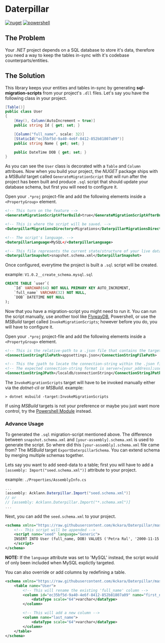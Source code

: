 # Daterpillar 

[![nuget](https://img.shields.io/nuget/v/Acklann.Daterpillar.svg?maxAge=2592000?style=flat-square)](https://www.nuget.org/packages/Acklann.Daterpillar)
[![powershell](https://img.shields.io/powershellgallery/v/daterpillar.svg?style=flat)](https://www.powershellgallery.com/packages/Daterpillar)

## The Problem
Your *.NET* project depends on a SQL database to store it's data, therefore you need a way to keep the tables in-sync with it's codebase counterparts/entities.

## The Solution
This library keeps your entities and tables in-sync by generating **sql-migration-scripts** from your project's `.dll` files. Let's say you have the following class in your project.

```csharp
[Table()]
public class User
{
    [Key(), Column(AutoIncrement = true)]
    public string Id { get; set; }

    [Column("full_name", scale: 32)]
    [StaticId("ec35bf5d-9a40-4e6f-8412-852b81807a09")]
    public string Name { get; set; }

    public DateTime DOB { get; set; }
}
```

As you can see the `User` class is decorated with a `Table` and `Column` attribues. Now when you build your project, the *NUGET* package ships with a *MSBuild* target called `GenerateMigrationScript` that will run after the project has been built and produce `.sql` script that should update your database schema, but first you will need to configure it.

Open your `.*proj` project-file and add the following elements inside a `<PropertyGroup>` element.

```xml
<!-- This turn on the feature -->
<GenerateMigrationScriptAfterBuild>true</GenerateMigrationScriptAfterBuild>

<!-- This is where the script will be saved. -->
<DaterpillarMigrationsDirectory>Migrations</DaterpillarMigrationsDirectory>

<!-- The script's language. -->
<DaterpillarLanguage>MySQL</<DaterpillarLanguage>

<!-- This file represents the current state/structure of your live database. (Optional defaulats to 'snapshot.schema.xml') -->
<DaterpillarSnapshot>snapshot.schema.xml</DaterpillarSnapshot>
```

Once configured, everytime the project is built a `.sql` script will be created. 

example: `V1.0.2__create_schema.mysql.sql`
```sql
CREATE TABLE `user`(
    `Id` VARCHAR(64) NOT NULL PRIMARY KEY AUTO_INCREMENT,
    `full_name` VARCHAR(32) NOT NULL,
    `DOB` DATETIME NOT NULL
);
```

Now that you have a migration-script you might need to run it. You can run the script manually, use another tool like [FlywayDB](https://flywaydb.org/), Powershell, or use the *MSBuild* target called `InvokeMigrationScripts`; however before you do, you will have to configure it.

Open your `.*proj` project-file and add the following elements inside a `<PropertyGroup>` element.

```xml
<!-- This is the relative-path to a .json file that contains the target database connection-string -->
<ConnectionStringFilePath>appsettings.json</ConnectionStringFilePath>

<!-- This the jpath to locate the connection-string within the .json file -->
<!-- The expected connection-string format is server=[your_address];user=[you_username];password=[your_password];database=[your_dbname] -->
<ConnectionStringJPath>/localdb/connectionString</ConnectionStringJPath>
```

The `InvokeMigrationScripts` target will have to be invoked manually either via the *dotnet-cli* or *MSBuild*. example:

`> dotnet msbuild -target:InvokeMigrationScripts`

If using *MSBuild* targets is not your preference or maybe you just want more control, try the [Powershell Module](https://www.powershellgallery.com/packages/Daterpillar) instead.

### Advance Usage

To generated the `.sql` migration-script mentioned above. The difference between `snapshot.schema.xml` and `[your-assembly].schema.xml` is used to generate the script. So where did this `[your-assembly].schema.xml` file came from? The *MSBuild* target `ExportDaterpillarSchema`. You can extend schema by merging multiple schemas together.

Lets say you want to add seed-data to a table; first you will have to add a `[assembly: Import("seed.schema.xml")]` attribute to your project. 

example: `./Properties/AssemblyInfo.cs`

```csharp
...
[assembly: Acklann.Daterpillar.Import("seed.schema.xml")]
// or
// [assembly: Acklann.Daterpillar.Import("*.schema.xml")]
...
```

Next, you can add the `seed.schema.xml` to your project.

```xml
<schema xmlns="https://raw.githubusercontent.com/Ackara/Daterpillar/master/src/daterpillar.xsd">
    <!-- This script will be appended -->
    <script name="seed" language="Generic">
    INSERT INTO User (full_name, DOB) VALUES ('Petra Ral', '2000-11-15');
    </script>
</schema>
```

**NOTE:** If the `language` attribute was set to 'MySQL' instead, the script would of only been included when MySQL explictly targeted.

You can also override or add columns by redefining a table.

```xml
<schema xmlns="https://raw.githubusercontent.com/Ackara/Daterpillar/master/src/daterpillar.xsd">
    <table name="User">
        <!-- This will rename the existing 'full_name' column -->
        <column id="ec35bf5d-9a40-4e6f-8412-852b81807a09" name="first_name">
            <dataType scale="64">varchar</dataType>
        </column>

        <!-- This will add a new column -->
        <column name="last_name">
            <dataType scale="64">varchar</dataType>
        </column>
    </table>
</schema>
```
